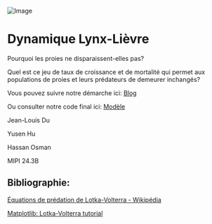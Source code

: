 ![Image](https://images.radio-canada.ca/q_auto,w_1250/v1/ici-info/16x9/yukon-lynx-lievre.jpg)

# Dynamique Lynx-Lièvre

Pourquoi les proies ne disparaissent-elles pas?

Quel est ce jeu de taux de croissance et de mortalité qui permet aux populations de proies et leurs prédateurs de demeurer inchangés?

Vous pouvez suivre notre démarche ici:  [Blog](https://hassan2312.github.io/Proie-Predateur/Blog.html)

Ou consulter notre code final ici:  [Modèle](https://hassan2312.github.io/Proie-Predateur/code.html)

Jean-Louis Du

Yusen Hu

Hassan Osman

MIPI 24.3B

## Bibliographie:
[Équations de prédation de Lotka-Volterra - Wikipédia](https://fr.wikipedia.org/wiki/%C3%89quations_de_pr%C3%A9dation_de_Lotka-Volterra)

[Matplotlib: Lotka-Volterra tutorial](https://scipy-cookbook.readthedocs.io/items/LoktaVolterraTutorial.html)
